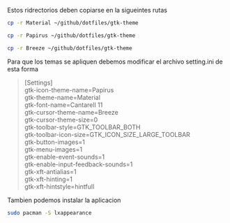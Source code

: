 Estos ridrectorios deben copiarse en la sigueintes rutas 
```bash
cp -r Material ~/github/dotfiles/gtk-theme 
```
```bash
cp -r Papirus ~/github/dotfiles/gtk-theme 
```
```bash
cp -r Breeze ~/github/dotfiles/gtk-theme 
```
Para que los temas se apliquen debemos modificar el archivo setting.ini de esta forma 
> [Settings]  
gtk-icon-theme-name=Papirus  
gtk-theme-name=Material  
gtk-font-name=Cantarell 11  
gtk-cursor-theme-name=Breeze  
gtk-cursor-theme-size=0  
gtk-toolbar-style=GTK_TOOLBAR_BOTH  
gtk-toolbar-icon-size=GTK_ICON_SIZE_LARGE_TOOLBAR  
gtk-button-images=1  
gtk-menu-images=1  
gtk-enable-event-sounds=1  
gtk-enable-input-feedback-sounds=1  
gtk-xft-antialias=1  
gtk-xft-hinting=1  
gtk-xft-hintstyle=hintfull  

Tambien podemos instalar la aplicacion 
```bash
sudo pacman -S lxappearance
```